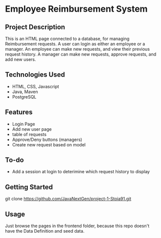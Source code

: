 # Employee Reimbursement System
## Project Description 
This is an HTML page connected to a database, for managing Reimbursement requests. A user can login as either an employee or a manager. An employee can make new requests,
and view their previous request history. A manager can make new requests, approve requests, and add new users.
## Technologies Used
- HTML, CSS, Javascript
- Java, Maven
- PostgreSQL
## Features
- Login Page
- Add new user page
- table of requests
- Approve/Deny buttons (managers)
- Create new request based on model
## To-do
- Add a session at login to deterimine which request history to display
## Getting Started
git clone https://github.com/JavaNextGen/project-1-Stoia91.git
## Usage
Just browse the pages in the frontend folder, because this repo doesn't have the Data Definition and seed data.

